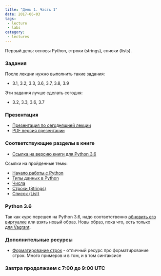 ```yaml
---
title: "День 1. Часть 1"
date: 2017-06-03
tags:
 - lecture
 - labs
category:
 - lectures
---
```


Первый день: основы Python, строки (strings), списки (lists).

### Задания

После лекции нужно выполнить такие задания:

* 3.1, 3.2, 3.3, 3.6, 3.7, 3.8, 3.9

Эти задания лучше сделать сегодня:

* 3.2, 3.3, 3.6, 3.7


### Презентация

* [Презентация по сегодняшней лекции](https://gitpitch.com/natenka/pyneng-slides/py3-data-structures)
* [PDF версия презентации](https://github.com/pyneng/pyneng-online-jun-jul-2017/blob/master/presentations/01_Day1_Python_basics.pdf)


### Соответствующие разделы в книге

* [Ссылка на версию книги для Python 3.6](https://natenka.gitbooks.io/pyneng/content/v/python3.6/)

Ссылки на пройденные темы:

* [Начало работы с Python](https://natenka.gitbooks.io/pyneng/content/v/python3.6/book/02_start/)
* [Типы данных в Python](https://natenka.gitbooks.io/pyneng/content/v/python3.6/book/03_data_structures/)
* [Числа](https://natenka.gitbooks.io/pyneng/content/v/python3.6/book/03_data_structures/3_numbers.html)
* [Строки (Strings)](https://natenka.gitbooks.io/pyneng/content/v/python3.6/book/03_data_structures/4_strings.html)
* [Список (List)](https://natenka.gitbooks.io/pyneng/content/v/python3.6/book/03_data_structures/5_lists.html)


### Python 3.6

Так как курс перешел на Python 3.6, надо соответственно [обновить его виртуалке](https://pyneng.github.io/docs/python-3-6/) или взять новый образ.
Новы образ, пока что, есть только [для Vagrant](https://pyneng.github.io/docs/vagrant/).


### Дополнительные ресурсы

* [Форматирование строк](https://pyformat.info/) - отличный ресурс про форматирование строк. Много примеров и в том, и в том синтаксисе

### Завтра продолжаем с 7:00 до 9:00 UTC
